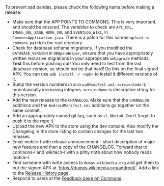 To prevent sad pandas, please check the following items before making a release:

- Make sure that the APP POINTS TO COMMONS. This is very important, and should be
  ensured. The variables to check are `API_URL`, `IMAGE_URL_BASE`, `HOME_URL` and
  `EVENTLOG_WIKI`, in `CommonsApplication.java`. There is a patch for this named
  `upload-to-commons.patch` in the root directory
- Check for database schema migrations. If you modified the `DATABASE_VERSION` in
  `DBOpenHelper`, ensure that you have appropriately written recursive migrations
  in your appropriate `onUpgrade` methods. **Test** this before pushing out! You
  only need to test from the last database version, so should not be that hard!
  Do this on the final signed APK. You can use `adb install -r <apk>` to install
  it different versions of it.
- Bump the version numbers in `AndroidManifest.xml`. `versionCode` is monotonically
  increasing integers. `versionName` is descriptive string for this version.
- Add the new release to the `CHANGELOG`. Make sure that the `CHANGELOG` additions
  and the `AndroidManifest.xml` additions go together on the same commit.
- Add an appropriately named git tag, such as `v1.0beta8`. Don't forget to push
  it to the repo :)
- Upload the new APK to the store using the dev console. Also modify the Changelog
  in the store listing to contain changes for the last two releases. 
- Email mobile-l with release announcement - short description of major new features
  and then a copy of the CHANGELOG. Forward that to commons-l and wikitech-l with
  a pithy note about how nobody reads mobile-l.
- Find someone with write access to `dumps.wikimedia.org` and get them to put the
  signed APK at `https://dumps.wikimedia.org/android/'. Add a link to the
  [Release History page][2].
- Respond to users at the [Feedback page on Commons][1].

[1]: http://commons.wikimedia.org/wiki/Commons_talk:Mobile_app
[2]: https://www.mediawiki.org/wiki/Mobile/Release_history#Commons

